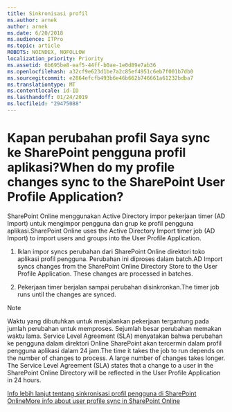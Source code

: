 ```yaml
---
title: Sinkronisasi profil
ms.author: arnek
author: arnek
ms.date: 6/20/2018
ms.audience: ITPro
ms.topic: article
ROBOTS: NOINDEX, NOFOLLOW
localization_priority: Priority
ms.assetid: 6b695be8-eaf5-44ff-b0ae-1e0d89e7ab36
ms.openlocfilehash: a32cf9e623d1be7a2c85ef4951c6eb7f001b7db0
ms.sourcegitcommit: e2864efcfb493b6e46b662b746661a61232bdba7
ms.translationtype: MT
ms.contentlocale: id-ID
ms.lasthandoff: 01/24/2019
ms.locfileid: "29475088"
---
```

# <a name="when-do-my-profile-changes-sync-to-the-sharepoint-user-profile-application"></a><span data-ttu-id="9e40a-102">Kapan perubahan profil Saya sync ke SharePoint pengguna profil aplikasi?</span><span class="sxs-lookup"><span data-stu-id="9e40a-102">When do my profile changes sync to the SharePoint User Profile Application?</span></span>

<span data-ttu-id="9e40a-103">SharePoint Online menggunakan Active Directory impor pekerjaan timer (AD Import) untuk mengimpor pengguna dan grup ke profil pengguna aplikasi.</span><span class="sxs-lookup"><span data-stu-id="9e40a-103">SharePoint Online uses the Active Directory Import timer job (AD Import) to import users and groups into the User Profile Application.</span></span> 
  
1. <span data-ttu-id="9e40a-p101">Iklan impor syncs perubahan dari SharePoint Online direktori toko aplikasi profil pengguna. Perubahan ini diproses dalam batch.</span><span class="sxs-lookup"><span data-stu-id="9e40a-p101">AD Import syncs changes from the SharePoint Online Directory Store to the User Profile Application. These changes are processed in batches.</span></span>
    
2. <span data-ttu-id="9e40a-106">Pekerjaan timer berjalan sampai perubahan disinkronkan.</span><span class="sxs-lookup"><span data-stu-id="9e40a-106">The timer job runs until the changes are synced.</span></span>
    
> [!NOTE]
> <span data-ttu-id="9e40a-p102">Waktu yang dibutuhkan untuk menjalankan pekerjaan tergantung pada jumlah perubahan untuk memproses. Sejumlah besar perubahan memakan waktu lama. Service Level Agreement (SLA) menyatakan bahwa perubahan ke pengguna dalam direktori Online SharePoint akan tercermin dalam profil pengguna aplikasi dalam 24 jam.</span><span class="sxs-lookup"><span data-stu-id="9e40a-p102">The time it takes the job to run depends on the number of changes to process. A large number of changes takes longer. The Service Level Agreement (SLA) states that a change to a user in the SharePoint Online Directory will be reflected in the User Profile Application in 24 hours.</span></span> 
  
[<span data-ttu-id="9e40a-110">Info lebih lanjut tentang sinkronisasi profil pengguna di SharePoint Online</span><span class="sxs-lookup"><span data-stu-id="9e40a-110">More info about user profile sync in SharePoint Online</span></span>](https://go.microsoft.com/fwlink/?linkid=875671)
  

